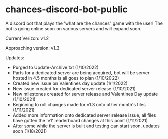 # chances-discord-bot-public
A discord bot that plays the 'what are the chances' game with the user! The bot is going online soon on various servers and will expand soon.

Current Verizon: v1.2

Approaching version: v1.3

Updates:
- Purged to Update-Archive.txt (1/10/2022)
- Parts for a dedicated server are being acquired, bot will be server hosted in 4.5 months is all goes to plan (1/10/2022)
- Created new issue on Valentines day update (1/1/2022)
- New issue created for dedicated server release (1/10/2021)
- New milestones created for server release and Valentines Day update (1/10/2021)
- Beginning to roll changes made for v1.3 onto other month's files (1/11/2021)
- Added more information onto dedicated server release issue, all files have gotten the 'v1' leaderboard changes at this point (1/11/2021)
- After some while the server is built and testing can start soon, updates soon (1/18/2021)
